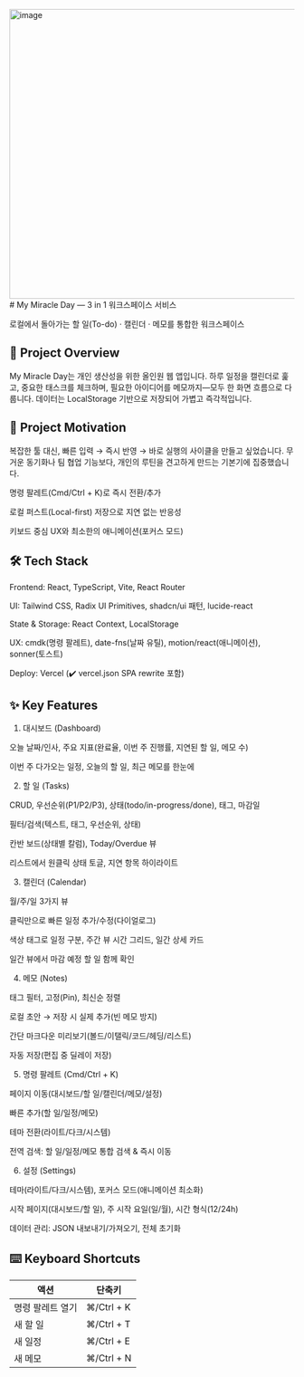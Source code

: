 <img width="512" height="512" alt="image" src="https://github.com/user-attachments/assets/4cc4a72b-bc4e-4c60-bb26-2397b07cf2c0" /># My Miracle Day — 3 in 1 워크스페이스 서비스

로컬에서 돌아가는 할 일(To-do) · 캘린더 · 메모를 통합한 워크스페이스

## 🧭 Project Overview

My Miracle Day는 개인 생산성을 위한 올인원 웹 앱입니다.
하루 일정을 캘린더로 훑고, 중요한 태스크를 체크하며, 필요한 아이디어를 메모까지—모두 한 화면 흐름으로 다룹니다. 데이터는 LocalStorage 기반으로 저장되어 가볍고 즉각적입니다.

## 🎯 Project Motivation

복잡한 툴 대신, 빠른 입력 → 즉시 반영 → 바로 실행의 사이클을 만들고 싶었습니다.
무거운 동기화나 팀 협업 기능보다, 개인의 루틴을 견고하게 만드는 기본기에 집중했습니다.

명령 팔레트(Cmd/Ctrl + K)로 즉시 전환/추가

로컬 퍼스트(Local-first) 저장으로 지연 없는 반응성

키보드 중심 UX와 최소한의 애니메이션(포커스 모드)

## 🛠 Tech Stack

Frontend: React, TypeScript, Vite, React Router

UI: Tailwind CSS, Radix UI Primitives, shadcn/ui 패턴, lucide-react

State & Storage: React Context, LocalStorage

UX: cmdk(명령 팔레트), date-fns(날짜 유틸), motion/react(애니메이션), sonner(토스트)

Deploy: Vercel (✔️ vercel.json SPA rewrite 포함)

## ✨ Key Features
1) 대시보드 (Dashboard)

오늘 날짜/인사, 주요 지표(완료율, 이번 주 진행률, 지연된 할 일, 메모 수)

이번 주 다가오는 일정, 오늘의 할 일, 최근 메모를 한눈에

2) 할 일 (Tasks)

CRUD, 우선순위(P1/P2/P3), 상태(todo/in-progress/done), 태그, 마감일

필터/검색(텍스트, 태그, 우선순위, 상태)

칸반 보드(상태별 칼럼), Today/Overdue 뷰

리스트에서 원클릭 상태 토글, 지연 항목 하이라이트

3) 캘린더 (Calendar)

월/주/일 3가지 뷰

클릭만으로 빠른 일정 추가/수정(다이얼로그)

색상 태그로 일정 구분, 주간 뷰 시간 그리드, 일간 상세 카드

일간 뷰에서 마감 예정 할 일 함께 확인

4) 메모 (Notes)

태그 필터, 고정(Pin), 최신순 정렬

로컬 초안 → 저장 시 실제 추가(빈 메모 방지)

간단 마크다운 미리보기(볼드/이탤릭/코드/헤딩/리스트)

자동 저장(편집 중 딜레이 저장)

5) 명령 팔레트 (Cmd/Ctrl + K)

페이지 이동(대시보드/할 일/캘린더/메모/설정)

빠른 추가(할 일/일정/메모)

테마 전환(라이트/다크/시스템)

전역 검색: 할 일/일정/메모 통합 검색 & 즉시 이동

6) 설정 (Settings)

테마(라이트/다크/시스템), 포커스 모드(애니메이션 최소화)

시작 페이지(대시보드/할 일), 주 시작 요일(일/월), 시간 형식(12/24h)

데이터 관리: JSON 내보내기/가져오기, 전체 초기화

## ⌨️ Keyboard Shortcuts

| 액션        | 단축키        |
| --------- | ---------- |
| 명령 팔레트 열기 | ⌘/Ctrl + K |
| 새 할 일     | ⌘/Ctrl + T |
| 새 일정      | ⌘/Ctrl + E |
| 새 메모      | ⌘/Ctrl + N |

